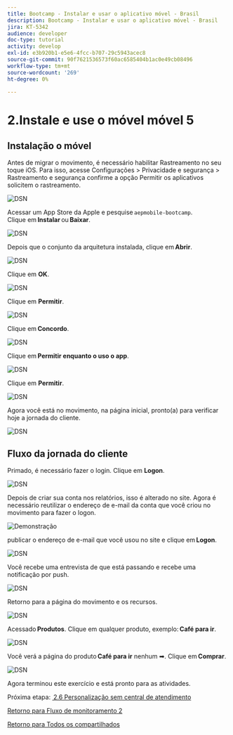 ```yaml
---
title: Bootcamp - Instalar e usar o aplicativo móvel - Brasil
description: Bootcamp - Instalar e usar o aplicativo móvel - Brasil
jira: KT-5342
audience: developer
doc-type: tutorial
activity: develop
exl-id: e3b920b1-e5e6-4fcc-b707-29c5943acec8
source-git-commit: 90f7621536573f60ac6585404b1ac0e49cb08496
workflow-type: tm+mt
source-wordcount: '269'
ht-degree: 0%

---
```


# 2.Instale e use o móvel móvel 5


## Instalação o móvel

Antes de migrar o movimento, é necessário habilitar Rastreamento no seu toque iOS. Para isso, acesse Configurações > Privacidade e segurança > Rastreamento e segurança confirme a opção Permitir os aplicativos solicitem o rastreamento.

![DSN](./../uc3/images/app4.png)

Acessar um App Store da Apple e pesquise `aepmobile-bootcamp`.\
Clique em **Instalar** ou **Baixar**.

![DSN](./../uc3/images/app1.png)

Depois que o conjunto da arquitetura instalada, clique em **Abrir**.

![DSN](./../uc3/images/app2.png)

Clique em **OK**.

![DSN](./../uc3/images/app9.png)

Clique em **Permitir**.

![DSN](./../uc3/images/app3.png)

Clique em **Concordo**.

![DSN](./../uc3/images/app7.png)

Clique em **Permitir enquanto o uso o app**.

![DSN](./../uc3/images/app8.png)

Clique em **Permitir**.

![DSN](./../uc3/images/app5.png)

Agora você está no movimento, na página inicial, pronto(a) para verificar hoje a jornada do cliente.

![DSN](./../uc3/images/app12.png)

## Fluxo da jornada do cliente

Primado, é necessário fazer o login. Clique em **Logon**.

![DSN](./../uc3/images/app13.png)

Depois de criar sua conta nos relatórios, isso é alterado no site. Agora é necessário reutilizar o endereço de e-mail da conta que você criou no movimento para fazer o logon.

![Demonstração](./../uc3/images/pv1.png)

publicar o endereço de e-mail que você usou no site e clique em **Logon**.

![DSN](./../uc3/images/app14.png)

Você recebe uma entrevista de que está passando e recebe uma notificação por push.

![DSN](./../uc3/images/app15.png)

Retorno para a página do movimento e os recursos.

![DSN](./../uc3/images/app17.png)

Acessado **Produtos**. Clique em qualquer produto, exemplo: **Café para ir**.

![DSN](./images/app19.png)

Você verá a página do produto **Café para ir** nenhum ➡. Clique em **Comprar**.

![DSN](./images/app20.png)

Agora terminou este exercício e está pronto para as atividades.

Próxima etapa: [ 2.6 Personalização sem central de atendimento](./ex6.md)

[Retorno para Fluxo de monitoramento 2](./uc2.md)

[Retorno para Todos os compartilhados](../../overview.md)
